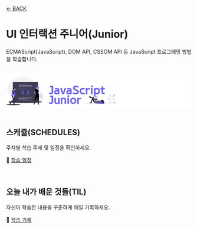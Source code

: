 [← BACK](../README.md)

# UI 인터랙션 주니어(Junior)

ECMAScript(JavaScript), DOM API, CSSOM API 등
JavaScript 프로그래밍 방법을 학습합니다.

<br />

<img src="../assets/cover--js-junior.jpg" alt />

<br />
<br />

## 스케쥴(SCHEDULES)

주차별 학습 주제 및 일정을 확인하세요.

📆 [학습 일정](./lecture/README.md)

<br />

## 오늘 내가 배운 것들(TIL)

자신이 학습한 내용을 꾸준하게 매일 기록하세요.

📝 [학습 기록](./TIL/README.md)